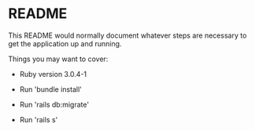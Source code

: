 # README

This README would normally document whatever steps are necessary to get the
application up and running.

Things you may want to cover:

* Ruby version 3.0.4-1

* Run 'bundle install'

* Run 'rails db:migrate'

* Run 'rails s'

 

